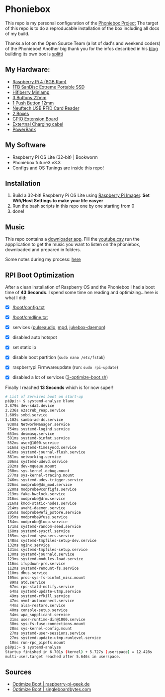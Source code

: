 # Phoniebox

This repo is my personal configuration of the [Phoniebox Project](https://phoniebox.de/)
The target of this repo is to do a reproducable installation of the box including all docs of my build.

Thanks a lot on the Open Source Team (a lot of dad's and weekend coders) of the Phoniebox! Another big thank you for the infos described in his [blog](https://splittscheid.de/phoniebox-bauanleitung-toniebox-alternative/) building its own box is [splitti](https://github.com/splitti/)

## My Hardware:
- [Raspberry Pi 4 (8GB Ram)](https://geizhals.de/raspberry-pi-4-modell-b-v54547.html)
- [1TB SanDisc Extreme Portable SSD](https://geizhals.de/sandisk-extreme-1050mb-s-portable-ssd-1tb-sdssde61-1t00-g25-a2374502.html)
- [Hifiberry Miniamp](https://geizhals.de/hifiberry-miniamp-a2403639.html)
- [3 Buttons 22mm](https://geizhals.de/3422565781)
- [1 Push Button 12mm](https://www.amazon.de/gp/product/B0C135W52J/ref=ppx_yo_dt_b_asin_title_o03_s00?ie=UTF8&psc=1)
- [Neuftech USB RFID Card Reader](https://geizhals.de/rfid-nfc-modul-em4100-verschiedene-hersteller-a1520356.html)
- [2 Boxes](https://geizhals.de/visaton-frs-8-8-ohm-2004-a2855789.html)
- [GPIO Extension Board](https://geizhals.de/1940125090)
- [Extertnal Charging cabel](https://geizhals.de/2223961498)
- [PowerBank](https://geizhals.de/3502046731)

## My Software
- Raspberry Pi OS Lite (32-bit) | Bookworm
- Phoniebox future3 v3.3
- Configs and OS Tunings are inside this repo!

## Installation
1. Build a 32-bit! Raspberry Pi OS Lite using [Raspberry Pi Imager](https://www.raspberrypi.com/software/). **Set Wifi/Host Settings to make your life easyer**
2. Run the bash scripts in this repo one by one starting from 0
3. done!

## Music
This repo contains a [downloader app](./downloader). Fill the [youtube.csv](./downloader/youtube.csv) run the appplication to get the music you want to listen on the phoniebox, downloaded and prepared in folders.

Some notes during my process: [here](./NOTES.md)

## RPI Boot Optimization

After a clean installation of Raspberry OS and the Phoniebox I had a boot time of **43 Seconds**. I spend some time on reading and optimizing...here is what I did:

- [x] [/boot/config.txt](./pi/config.txt)
- [x] [/boot/cmdline.txt](./pi/cmdline.txt)
- [x] services ([pulseaudio](./systemd/pulseaudio.service), [mpd](./systemd/mpd.service), [jukebox-daemon](./systemd/jukebox-daemon.service))
- [x] disabled auto hotspot
- [x] set static ip
- [x] disable boot partition (`sudo nano /etc/fstab`)
- [x] raspberrypi Firmwareupdate (run: `sudo rpi-update`)
- [x] disabled a lot of services ([3-optimize-boot.sh](./3-optimize-boot.sh))


Finally I reached **13 Seconds** which is for now super!


```bash
# List of Services boot on start-up
pi@pi:~ $ systemd-analyze blame
2.879s dev-sda2.device
2.236s e2scrub_reap.service
1.609s smbd.service
1.102s samba-ad-dc.service
 938ms NetworkManager.service
 754ms systemd-logind.service
 653ms dnsmasq.service
 591ms systemd-binfmt.service
 552ms user@1000.service
 516ms systemd-timesyncd.service
 416ms systemd-journal-flush.service
 381ms networking.service
 306ms systemd-udevd.service
 282ms dev-mqueue.mount
 280ms sys-kernel-debug.mount
 277ms sys-kernel-tracing.mount
 246ms systemd-udev-trigger.service
 226ms modprobe@dm_mod.service
 220ms modprobe@configfs.service
 219ms fake-hwclock.service
 216ms modprobe@drm.service
 216ms kmod-static-nodes.service
 214ms avahi-daemon.service
 205ms modprobe@efi_pstore.service
 195ms modprobe@fuse.service
 184ms modprobe@loop.service
 171ms systemd-random-seed.service
 168ms systemd-sysctl.service
 165ms systemd-sysusers.service
 148ms systemd-tmpfiles-setup-dev.service
 132ms nginx.service
 131ms systemd-tmpfiles-setup.service
 130ms systemd-journald.service
 123ms systemd-modules-load.service
 116ms ifupdown-pre.service
 112ms systemd-remount-fs.service
 110ms dbus.service
 105ms proc-sys-fs-binfmt_misc.mount
  89ms atd.service
  67ms rpc-statd-notify.service
  64ms systemd-update-utmp.service
  49ms systemd-rfkill.service
  47ms nvmf-autoconnect.service
  44ms alsa-restore.service
  40ms console-setup.service
  34ms wpa_supplicant.service
  31ms user-runtime-dir@1000.service
  30ms sys-fs-fuse-connections.mount
  28ms sys-kernel-config.mount
  27ms systemd-user-sessions.service
  27ms systemd-update-utmp-runlevel.service
  10ms run-rpc_pipefs.mount
pi@pi:~ $ systemd-analyze
Startup finished in 6.701s (kernel) + 5.727s (userspace) = 12.428s
multi-user.target reached after 5.646s in userspace.
```

## Sources

- [Optimize Boot | raspberry-pi-geek.de](https://www.raspberry-pi-geek.de/ausgaben/rpg/2020/06/die-boot-zeit-von-raspbian-optimieren/2/)
- [Optimize Boot | singleboardbytes.com](https://singleboardbytes.com/637/how-to-fast-boot-raspberry-pi.htm)